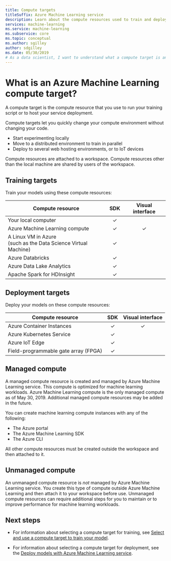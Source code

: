 ```yaml
---
title: Compute targets
titleSuffix: Azure Machine Learning service
description: Learn about the compute resources used to train and deploy machine learning models for Azure Machine Learning service.
services: machine-learning
ms.service: machine-learning
ms.subservice: core
ms.topic: conceptual
ms.author: sgilley
author: sdgilley
ms.date: 05/30/2019
# As a data scientist, I want to understand what a compute target is and why I need it.
---
```


#  What is an Azure Machine Learning compute target?

A compute target is the compute resource that you use to run your training script or to host your service deployment.  

Compute targets let you quickly change your compute environment without changing your code.  

* Start experimenting locally 
* Move to a distributed environment to train in parallel
* Deploy to several web hosting environments, or to IoT devices

Compute resources are attached to a workspace. Compute resources other than the local machine are shared by users of the workspace.

## Training targets

Train your models using these compute resources:

| Compute resource | SDK  |  Visual interface  
| ---- |:----:|:----:| 
| Your local computer | ✓ | &nbsp; |  
| Azure Machine Learning compute | ✓ | ✓ | 
| A Linux VM in Azure</br>(such as the Data Science Virtual Machine) | ✓ | &nbsp; | 
| Azure Databricks | ✓ | &nbsp; |  
| Azure Data Lake Analytics | ✓ | &nbsp; |  
| Apache Spark for HDInsight | ✓ | &nbsp; |  


## Deployment targets

Deploy your models on these compute resources:


| Compute resource | SDK  |  Visual interface 
| ---- |:----:|:----:|
| Azure Container Instances | ✓ |  ✓ | 
| Azure Kubernetes Service |  ✓ |   &nbsp; | 
| Azure IoT Edge |  ✓ |    &nbsp; | 
| Field-programmable gate array (FPGA) |  ✓ |   &nbsp; | 


## Managed compute

A managed compute resource is created and managed by Azure Machine Learning service. This compute is optimized for machine learning workloads. Azure Machine Learning compute is the only managed compute as of May 30, 2019. Additional managed compute resources may be added in the future.

You can create machine learning compute instances with any of the following:

* The Azure portal
* The Azure Machine Learning SDK
* The Azure CLI

All other compute resources must be created outside the workspace and then attached to it.

## Unmanaged compute

An unmanaged compute resource is *not* managed by Azure Machine Learning service. You create this type of compute outside Azure Machine Learning and then attach it to your workspace before use. Unmanaged compute resources can require additional steps for you to maintain or to improve performance for machine learning workloads.

## Next steps

* For information about selecting a compute target for training, see [Select and use a compute target to train your model](how-to-set-up-training-targets.md).

* For information about selecting a compute target for deployment, see the [Deploy models with Azure Machine Learning service](how-to-deploy-and-where.md).